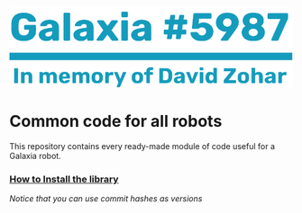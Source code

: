 ![](logo.png)
# Common code for all robots
This repository contains every ready-made module of code useful for a Galaxia robot.

### [How to Install the library](https://jitpack.io/private#Galaxia5987/common)
*Notice that you can use commit hashes as versions*


